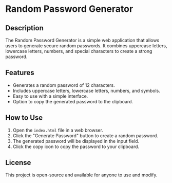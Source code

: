 # Random Password Generator

## Description
The Random Password Generator is a simple web application that allows users to generate secure random passwords. It combines uppercase letters, lowercase letters, numbers, and special characters to create a strong password.

## Features
- Generates a random password of 12 characters.
- Includes uppercase letters, lowercase letters, numbers, and symbols.
- Easy to use with a simple interface.
- Option to copy the generated password to the clipboard.

## How to Use
1. Open the `index.html` file in a web browser.
2. Click the "Generate Password" button to create a random password.
3. The generated password will be displayed in the input field.
4. Click the copy icon to copy the password to your clipboard.

## License
This project is open-source and available for anyone to use and modify.
